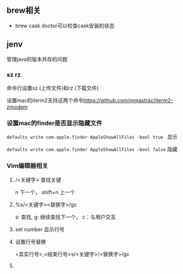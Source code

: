## brew相关

* brew cask doctor可以检查cask安装的状态



## jenv

管理java的版本共存的问题



### sz rz

命令行设置sz (上传文件)和rz (下载文件)

设置mac的iterm2支持这两个命令<https://github.com/mmastrac/iterm2-zmodem>



###  设置mac的finder是否显示隐藏文件

`defaults write com.apple.finder AppleShowAllFiles -bool true ` 显示

`defaults write com.apple.finder AppleShowAllFiles -bool false` 隐藏



### Vim编辑器相关

1. /<关键字> 查找关键  

   n 下一个， shift+n 上一个

2. %s/<关键字><替换字>/gc 

   s: 查找, g: 继续查找下一个， c：与用户交互

3. set number 显示行号

4. 设置行号替换

   <其实行号>,<结束行号>s/<关键字>/<替换字>/gc

5. 
